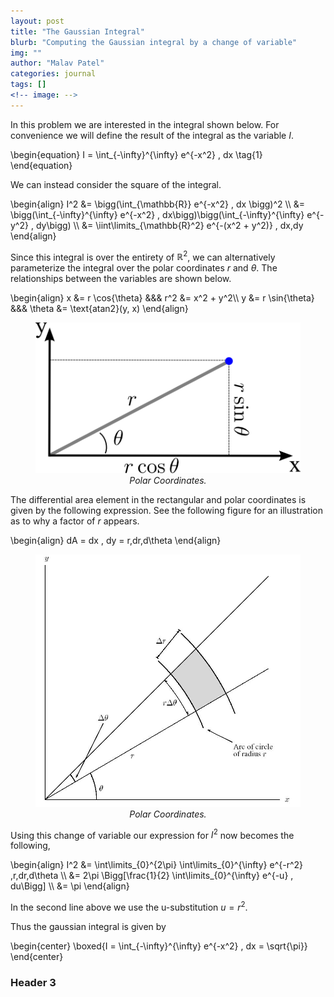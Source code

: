 ```yaml
---
layout: post
title: "The Gaussian Integral"
blurb: "Computing the Gaussian integral by a change of variable"
img: ""
author: "Malav Patel"
categories: journal
tags: []
<!-- image: -->
---
```


In this problem we are interested in the integral shown below. For convenience we will define the result of the integral as the variable $I$.

\begin{equation} I = \int_{-\infty}^{\infty} e^{-x^2} \, dx \tag{1} \end{equation}

We can instead consider the square of the integral.

\begin{align} I^2 &= \bigg(\int_{\mathbb{R}} e^{-x^2} \, dx \bigg)^2 \\\ &= \bigg(\int_{-\infty}^{\infty} e^{-x^2} \, dx\bigg)\bigg(\int_{-\infty}^{\infty} e^{-y^2} \, dy\bigg) \\\ &= \iint\limits_{\mathbb{R}^2} e^{-(x^2 + y^2)} \, dx\,dy  \end{align}

Since this integral is over the entirety of $\mathbb{R}^2$, we can alternatively parameterize the integral over the polar coordinates $r$ and $\theta$. The relationships between the variables are shown below. 

\begin{align} x &= r \cos{\theta}   &&&  r^2 &= x^2 + y^2\\\ y &= r \sin{\theta}   &&& \theta &= \text{atan2}(y, x) \end{align}

<center>
<figure>
  <img src="/assets/img/IMG_7122.PNG">
  <figcaption><i>Polar Coordinates.</i></figcaption>
</figure>
</center>

The differential area element in the rectangular and polar coordinates is given by the following expression. See the following figure for an illustration as to why a factor of $r$ appears.

\begin{align}
    dA = dx \, dy = r\,dr\,d\theta
\end{align}

<center>
<figure>
  <img src="/assets/img/IMG_7123.JPG">
  <figcaption><i>Polar Coordinates.</i></figcaption>
</figure>
</center>

Using this change of variable our expression for $I^2$ now becomes the following,

\begin{align} I^2 &= \int\limits_{0}^{2\pi} \int\limits_{0}^{\infty} e^{-r^2} \,r\,dr\,d\theta \\\ &= 2\pi \Bigg[\frac{1}{2} \int\limits_{0}^{\infty} e^{-u} \, du\Bigg] \\\ &= \pi  \end{align}

In the second line above we use the u-substitution $u = r^2$.

Thus the gaussian integral is given by 

\begin{center}
    \boxed{I = \int_{-\infty}^{\infty} e^{-x^2} \, dx = \sqrt{\pi}}
\end{center}




### Header 3

